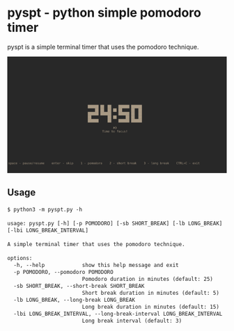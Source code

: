 # pyspt - python simple pomodoro timer

pyspt is a simple terminal timer that uses the pomodoro technique.

![screenshot](https://github.com/irizwaririz/pyspt/raw/main/screenshot.png)

## Usage

```
$ python3 -m pyspt.py -h

usage: pyspt.py [-h] [-p POMODORO] [-sb SHORT_BREAK] [-lb LONG_BREAK] [-lbi LONG_BREAK_INTERVAL]

A simple terminal timer that uses the pomodoro technique.

options:
  -h, --help            show this help message and exit
  -p POMODORO, --pomodoro POMODORO
                        Pomodoro duration in minutes (default: 25)
  -sb SHORT_BREAK, --short-break SHORT_BREAK
                        Short break duration in minutes (default: 5)
  -lb LONG_BREAK, --long-break LONG_BREAK
                        Long break duration in minutes (default: 15)
  -lbi LONG_BREAK_INTERVAL, --long-break-interval LONG_BREAK_INTERVAL
                        Long break interval (default: 3)
```
